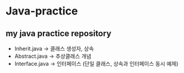 # Java-practice
## my java practice repository
+ Inherit.java -> 클래스 생성자, 상속
+ Abstract.java -> 추상클래스 개념
+ Interface.java -> 인터페이스 (단일 클래스, 상속과 인터페이스 동시 예제)
